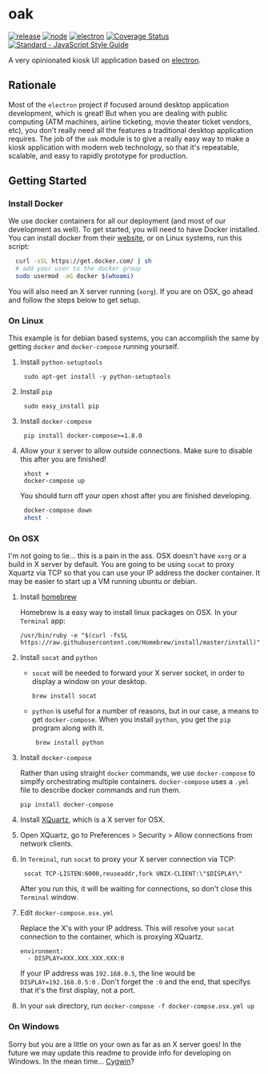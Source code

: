 # oak
[![release](https://img.shields.io/badge/release-v1.0.0-green.svg)](https://github.com/OakLabsInc/oak/releases/tag/1.0.0)
[![node](https://img.shields.io/badge/node-v6.5.0-green.svg)](https://github.com/nodejs/node/releases/tag/v6.5.0)
[![electron](https://img.shields.io/badge/electron-v1.4.15-green.svg)](https://github.com/electron/electron/releases/tag/v1.4.15)
[![Coverage Status](https://coveralls.io/repos/github/OakLabsInc/oak/badge.svg?branch=master&t=zYcBU6)](https://coveralls.io/github/OakLabsInc/oak?branch=master)
[![Standard - JavaScript Style Guide](https://img.shields.io/badge/code%20style-standard-green.svg)](http://standardjs.com/)

A very opinionated kiosk UI application based on [electron](http://electron.atom.io).

## Rationale
Most of the `electron` project if focused around desktop application development, which is great! But when you are dealing with public computing (ATM machines, airline ticketing, movie theater ticket vendors, etc), you don't really need all the features a traditional desktop application requires.
The job of the `oak` module is to give a really easy way to make a kiosk application with modern web technology, so that it's repeatable, scalable, and easy to rapidly prototype for production.

## Getting Started

### Install Docker

We use docker containers for all our deployment (and most of our development as well). To get started, you will need to have Docker installed. You can install docker from their [website](https://www.docker.com/products/docker), or on Linux systems, run this script:

```sh
  curl -sSL https://get.docker.com/ | sh
  # add your user to the docker group
  sudo usermod -aG docker $(whoami)
```

You will also need an X server running (`xorg`). If you are on OSX, go ahead and follow the steps below to get setup.

### On Linux
This example is for debian based systems, you can accomplish the same by getting `docker` and `docker-compose` running yourself.

1. Install `python-setuptools`
   ```
    sudo apt-get install -y python-setuptools
   ```

2. Install `pip`
   ```
    sudo easy_install pip
   ```
3. Install `docker-compose`
   ```
    pip install docker-compose>=1.8.0
   ```

4. Allow your `X` server to allow outside connections. Make sure to disable this after you are finished!
   ```
    xhost +
    docker-compose up

   ```
    You should turn off your open xhost after you are finished developing.
   ```sh
    docker-compose down
    xhost -
   ```

### On OSX
I'm not going to lie... this is a pain in the ass. OSX doesn't have `xorg` or a build in X server by default. You are going to be using `socat` to proxy Xquartz via TCP so that you can use your IP address the docker container. It may be easier to start up a VM running ubuntu or debian.

1.    Install [homebrew](https://brew.sh/)

      Homebrew is a easy way to install linux packages on OSX. In your `Terminal` app:
      ```
      /usr/bin/ruby -e "$(curl -fsSL https://raw.githubusercontent.com/Homebrew/install/master/install)"
      ```

2.    Install `socat` and `python`

      * `socat` will be needed to forward your X server socket, in order to display a window on your desktop. 
         ```
         brew install socat
         ```
      * `python` is useful for a number of reasons, but in our case, a means to get `docker-compose`. When you install `python`, you get the `pip` program along with it.
        ```
         brew install python
        ```

3.    Install `docker-compose`

      Rather than using straight `docker` commands, we use `docker-compose` to simplfy orchestrating multiple containers. `docker-compose` uses a `.yml` file to describe docker commands and run them.
      ```
      pip install docker-compose
      ```

4.    Install [XQuartz](https://www.xquartz.org/), which is a X server for OSX.
      ​

5.    Open XQuartz, go to Preferences > Security > Allow connections from network clients.
      ​

6.    In `Terminal`, run `socat` to proxy your X server connection via TCP:
      ```
       ⁠⁠⁠⁠socat TCP-LISTEN:6000,reuseaddr,fork UNIX-CLIENT:\"$DISPLAY\"
      ```

       After you run this, it will be waiting for connections, so don't close this `Terminal` window.
      ​

7.    Edit `docker-compose.osx.yml` 

       Replace the X's with your IP address. This will resolve your `socat` connection to the container, which is proxying XQuartz. 
      ```
      environment:
        - DISPLAY=XXX.XXX.XXX.XXX:0
      ```

      If your IP address was `192.168.0.5`, the line would be `DISPLAY=192.168.0.5:0` . Don't forget the `:0` and the end, that specifys that it's the first display, not a port.

8. In your `oak` directory, run `docker-compose -f docker-compse.osx.yml up`

### On Windows
Sorry but you are a little on your own as far as an X server goes! In the future we may update this readme to provide info for developing on Windows. In the mean time... [Cygwin](https://www.cygwin.com/)?



